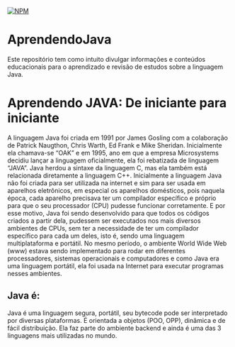 [![NPM](https://img.shields.io/github/license/tisamira/AprendendoJava)](https://github.com/tisamira/AprendendoJava/blob/main/LICENSE)

# AprendendoJava
Este repositório tem como intuito divulgar informações e conteúdos educacionais para o aprendizado e revisão de estudos sobre a linguagem Java.


# Aprendendo JAVA: De iniciante para iniciante

A linguagem Java foi criada em 1991 por James Gosling com a colaboração de Patrick Naugthon, Chris Warth, Ed Frank e Mike Sheridan.
Inicialmente ela chamava-se “OAK” e em 1995, ano em que a empresa Microsystems decidiu lançar a linguagem oficialmente, ela foi rebatizada de  linguagem “JAVA”.
Java herdou a sintaxe da linguagem C, mas ela também está relacionada diretamente a linguagem C++.
Inicialmente a linguagem Java não foi criada para ser utilizada na internet e sim para ser usada em aparelhos eletrônicos, em especial os aparelhos domésticos, pois naquela época, cada aparelho precisava ter um compilador específico e próprio para  que o seu processador (CPU) pudesse funcionar corretamente.
E por esse motivo, Java foi sendo desenvolvido para que todos os códigos criados a partir dela, pudessem ser executados nos mais diversos ambientes de CPUs, sem ter a necessidade de ter um compilador específico para cada um deles, isto é, sendo uma linguagem multiplataforma e portátil.
No mesmo período, o ambiente World Wide Web (www) estava sendo implementado para rodar em diferentes processadores, sistemas operacionais e computadores e como Java era uma linguagem portátil, ela foi usada na Internet para executar programas nesses ambientes. 

## Java é:

Java é uma linguagem segura, portátil, seu bytecode pode ser interpretado por diversas plataformas. 
É orientada a objetos (POO, OPP), dinâmica e de fácil distribuição. Ela faz parte do ambiente backend e ainda é uma das 3 linguagens mais utilizadas no mundo. 


